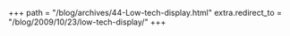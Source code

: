 +++
path = "/blog/archives/44-Low-tech-display.html"
extra.redirect_to = "/blog/2009/10/23/low-tech-display/"
+++
